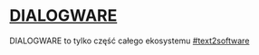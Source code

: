 # [DIALOGWARE](https://www.dialogware.com/)
DIALOGWARE to tylko część całego ekosystemu [#text2software](http://text.to.software)

